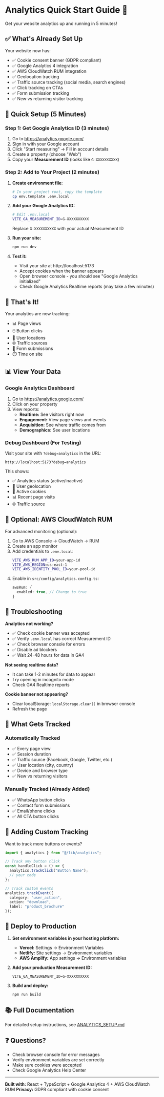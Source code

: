 # Analytics Quick Start Guide 🚀

Get your website analytics up and running in 5 minutes!

## ✅ What's Already Set Up

Your website now has:
- ✅ Cookie consent banner (GDPR compliant)
- ✅ Google Analytics 4 integration
- ✅ AWS CloudWatch RUM integration
- ✅ Geolocation tracking
- ✅ Traffic source tracking (social media, search engines)
- ✅ Click tracking on CTAs
- ✅ Form submission tracking
- ✅ New vs returning visitor tracking

## 🎯 Quick Setup (5 Minutes)

### Step 1: Get Google Analytics ID (3 minutes)

1. Go to https://analytics.google.com/
2. Sign in with your Google account
3. Click "Start measuring" → Fill in account details
4. Create a property (choose "Web")
5. Copy your **Measurement ID** (looks like `G-XXXXXXXXXX`)

### Step 2: Add to Your Project (2 minutes)

1. **Create environment file:**
   ```bash
   # In your project root, copy the template
   cp env.template .env.local
   ```

2. **Add your Google Analytics ID:**
   ```bash
   # Edit .env.local
   VITE_GA_MEASUREMENT_ID=G-XXXXXXXXXX
   ```
   Replace `G-XXXXXXXXXX` with your actual Measurement ID

3. **Run your site:**
   ```bash
   npm run dev
   ```

4. **Test it:**
   - Visit your site at http://localhost:5173
   - Accept cookies when the banner appears
   - Open browser console - you should see "Google Analytics initialized"
   - Check Google Analytics Realtime reports (may take a few minutes)

## 🎉 That's It!

Your analytics are now tracking:
- 📊 Page views
- 🖱️ Button clicks
- 📍 User locations
- 🌐 Traffic sources
- 📝 Form submissions
- ⏱️ Time on site

## 📊 View Your Data

### Google Analytics Dashboard

1. Go to https://analytics.google.com/
2. Click on your property
3. View reports:
   - **Realtime:** See visitors right now
   - **Engagement:** View page views and events
   - **Acquisition:** See where traffic comes from
   - **Demographics:** See user locations

### Debug Dashboard (For Testing)

Visit your site with `?debug=analytics` in the URL:
```
http://localhost:5173?debug=analytics
```

This shows:
- ✅ Analytics status (active/inactive)
- 📍 User geolocation
- 🍪 Active cookies
- 📊 Recent page visits
- 🌐 Traffic source

## 🔧 Optional: AWS CloudWatch RUM

For advanced monitoring (optional):

1. Go to AWS Console → CloudWatch → RUM
2. Create an app monitor
3. Add credentials to `.env.local`:
   ```bash
   VITE_AWS_RUM_APP_ID=your-app-id
   VITE_AWS_REGION=us-east-1
   VITE_AWS_IDENTITY_POOL_ID=your-pool-id
   ```
4. Enable in `src/config/analytics.config.ts`:
   ```typescript
   awsRum: {
     enabled: true, // Change to true
   }
   ```

## 🐛 Troubleshooting

**Analytics not working?**
- ✅ Check cookie banner was accepted
- ✅ Verify `.env.local` has correct Measurement ID
- ✅ Check browser console for errors
- ✅ Disable ad blockers
- ✅ Wait 24-48 hours for data in GA4

**Not seeing realtime data?**
- It can take 1-2 minutes for data to appear
- Try opening in incognito mode
- Check GA4 Realtime reports

**Cookie banner not appearing?**
- Clear localStorage: `localStorage.clear()` in browser console
- Refresh the page

## 📝 What Gets Tracked

### Automatically Tracked
- ✅ Every page view
- ✅ Session duration
- ✅ Traffic source (Facebook, Google, Twitter, etc.)
- ✅ User location (city, country)
- ✅ Device and browser type
- ✅ New vs returning visitors

### Manually Tracked (Already Added)
- ✅ WhatsApp button clicks
- ✅ Contact form submissions
- ✅ Email/phone clicks
- ✅ All CTA button clicks

## 🎨 Adding Custom Tracking

Want to track more buttons or events?

```typescript
import { analytics } from "@/lib/analytics";

// Track any button click
const handleClick = () => {
  analytics.trackClick("Button Name");
  // your code
};

// Track custom events
analytics.trackEvent({
  category: "user_action",
  action: "download",
  label: "product_brochure"
});
```

## 🚀 Deploy to Production

1. **Set environment variables in your hosting platform:**
   - **Vercel:** Settings → Environment Variables
   - **Netlify:** Site settings → Environment variables
   - **AWS Amplify:** App settings → Environment variables

2. **Add your production Measurement ID:**
   ```
   VITE_GA_MEASUREMENT_ID=G-XXXXXXXXXX
   ```

3. **Build and deploy:**
   ```bash
   npm run build
   ```

## 📚 Full Documentation

For detailed setup instructions, see [ANALYTICS_SETUP.md](./ANALYTICS_SETUP.md)

## ❓ Questions?

- Check browser console for error messages
- Verify environment variables are set correctly
- Make sure cookies were accepted
- Check Google Analytics Help Center

---

**Built with:** React + TypeScript + Google Analytics 4 + AWS CloudWatch RUM
**Privacy:** GDPR compliant with cookie consent

